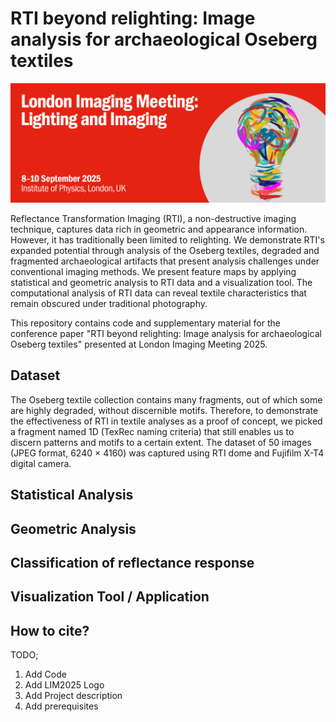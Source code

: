 # RTI beyond relighting: Image analysis for archaeological Oseberg textiles

![LIM2025](LIMlogo.png)

Reflectance Transformation Imaging (RTI), a non-destructive imaging technique, captures data rich in geometric and appearance information. However, it has traditionally been limited to relighting. We demonstrate RTI's expanded potential through analysis of the Oseberg textiles, degraded and fragmented archaeological artifacts that present analysis challenges under conventional imaging methods. We present feature maps by applying statistical and geometric analysis to RTI data and a visualization tool. The computational analysis of RTI data can reveal textile characteristics that remain obscured under traditional photography. 

This repository contains code and supplementary material for the conference paper "RTI beyond relighting: Image analysis for archaeological Oseberg textiles" presented at London Imaging Meeting 2025.



## Dataset
 The Oseberg textile collection contains many fragments, out of which some are highly degraded, without discernible motifs. Therefore, to demonstrate the effectiveness of RTI in textile analyses as a proof of concept, we picked a fragment named 1D (TexRec naming criteria) that still enables us to discern patterns and motifs to a certain extent. The dataset of 50 images (JPEG format, 6240 × 4160) was captured using RTI dome and  Fujifilm X-T4 digital camera.

 

## Statistical Analysis

## Geometric Analysis

## Classification of reflectance response

## Visualization Tool / Application

## How to cite?



TODO;
1) Add Code
2) Add LIM2025 Logo
3) Add Project description
4) Add prerequisites
